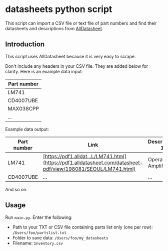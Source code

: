 # datasheets python script
This script can import a CSV file or text file of part numbers and find their datasheets and descriptions from [AllDatasheet](https://www.alldatasheet.com).

## Introduction
This script uses AllDatasheet because it is very easy to scrape.

Don't include any headers in your CSV file. They are added below for clarity. Here is an example data input:

| Part number |
|-------------|
| LM741       |
| CD4007UBE   |
| MAX038CPP   |
| ...         |

Example data output:

| Part number | Link                                                                                                           | Description 1         | Description 2                | Description 3 |
|-------------|----------------------------------------------------------------------------------------------------------------|-----------------------|------------------------------|---------------|
| LM741       | [https://pdf1.alldat...L/LM741.html](https://pdf1.alldatasheet.com/datasheet-pdf/view/198081/SEOUL/LM741.html) | Operational Amplifier | Single Operational Amplifier | ...           |
| CD4007UBE   | ...                                                                                                            | ...                   | ...                          | ...           |

And so on.

## Usage
Run `main.py`. Enter the following:
- Path to your TXT or CSV file containing parts list only (one per row): `/Users/foo/partslist.txt`
- Folder to save data: `/Users/foo/my_datasheets`
- Filename: `Inventory.csv`
